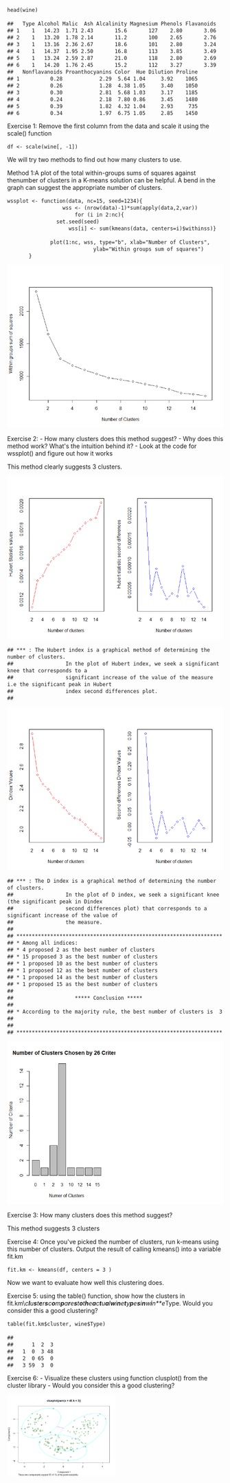     head(wine)

    ##   Type Alcohol Malic  Ash Alcalinity Magnesium Phenols Flavanoids
    ## 1    1   14.23  1.71 2.43       15.6       127    2.80       3.06
    ## 2    1   13.20  1.78 2.14       11.2       100    2.65       2.76
    ## 3    1   13.16  2.36 2.67       18.6       101    2.80       3.24
    ## 4    1   14.37  1.95 2.50       16.8       113    3.85       3.49
    ## 5    1   13.24  2.59 2.87       21.0       118    2.80       2.69
    ## 6    1   14.20  1.76 2.45       15.2       112    3.27       3.39
    ##   Nonflavanoids Proanthocyanins Color  Hue Dilution Proline
    ## 1          0.28            2.29  5.64 1.04     3.92    1065
    ## 2          0.26            1.28  4.38 1.05     3.40    1050
    ## 3          0.30            2.81  5.68 1.03     3.17    1185
    ## 4          0.24            2.18  7.80 0.86     3.45    1480
    ## 5          0.39            1.82  4.32 1.04     2.93     735
    ## 6          0.34            1.97  6.75 1.05     2.85    1450

Exercise 1: Remove the first column from the data and scale it using the
scale() function

    df <- scale(wine[, -1])

We will try two methods to find out how many clusters to use.

Method 1:A plot of the total within-groups sums of squares against
thenumber of clusters in a K-means solution can be helpful. A bend in
the graph can suggest the appropriate number of clusters.

    wssplot <- function(data, nc=15, seed=1234){
                      wss <- (nrow(data)-1)*sum(apply(data,2,var))
                          for (i in 2:nc){
                    set.seed(seed)
                        wss[i] <- sum(kmeans(data, centers=i)$withinss)}
                        
                  plot(1:nc, wss, type="b", xlab="Number of Clusters",
                                ylab="Within groups sum of squares")
           }

![](README_files/figure-markdown_strict/unnamed-chunk-4-1.png)

Exercise 2: - How many clusters does this method suggest? - Why does
this method work? What's the intuition behind it? - Look at the code for
wssplot() and figure out how it works

This method clearly suggests 3 clusters.

![](README_files/figure-markdown_strict/unnamed-chunk-6-1.png)

    ## *** : The Hubert index is a graphical method of determining the number of clusters.
    ##                 In the plot of Hubert index, we seek a significant knee that corresponds to a 
    ##                 significant increase of the value of the measure i.e the significant peak in Hubert
    ##                 index second differences plot. 
    ## 

![](README_files/figure-markdown_strict/unnamed-chunk-6-2.png)

    ## *** : The D index is a graphical method of determining the number of clusters. 
    ##                 In the plot of D index, we seek a significant knee (the significant peak in Dindex
    ##                 second differences plot) that corresponds to a significant increase of the value of
    ##                 the measure. 
    ##  
    ## ******************************************************************* 
    ## * Among all indices:                                                
    ## * 4 proposed 2 as the best number of clusters 
    ## * 15 proposed 3 as the best number of clusters 
    ## * 1 proposed 10 as the best number of clusters 
    ## * 1 proposed 12 as the best number of clusters 
    ## * 1 proposed 14 as the best number of clusters 
    ## * 1 proposed 15 as the best number of clusters 
    ## 
    ##                    ***** Conclusion *****                            
    ##  
    ## * According to the majority rule, the best number of clusters is  3 
    ##  
    ##  
    ## *******************************************************************

![](README_files/figure-markdown_strict/unnamed-chunk-6-3.png)

Exercise 3: How many clusters does this method suggest?

This method suggests 3 clusters

Exercise 4: Once you've picked the number of clusters, run k-means using
this number of clusters. Output the result of calling kmeans() into a
variable fit.km

    fit.km <- kmeans(df, centers = 3 )

Now we want to evaluate how well this clustering does.

Exercise 5: using the table() function, show how the clusters in
fit.km\\*c**l**u**s**t**e**r**s**c**o**m**p**a**r**e**s**t**o**t**h**e**a**c**t**u**a**l**w**i**n**e**t**y**p**e**s**i**n**w**i**n**e*Type.
Would you consider this a good clustering?

    table(fit.km$cluster, wine$Type)

    ##    
    ##      1  2  3
    ##   1  0  3 48
    ##   2  0 65  0
    ##   3 59  3  0

Exercise 6: - Visualize these clusters using function clusplot() from
the cluster library - Would you consider this a good clustering?

<img src="README_files/figure-markdown_strict/unnamed-chunk-9-1.png" width="50%" />
